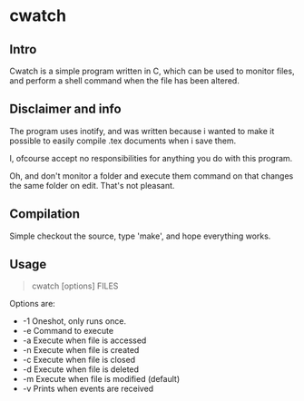 # cwatch #

## Intro ##

Cwatch is a simple program written in C, which can be used to monitor files,
and perform a shell command when the file has been altered.

## Disclaimer and info ##

The program uses inotify, and was written because i wanted to make
it possible to easily compile .tex documents when i save them.

I, ofcourse accept no responsibilities for anything you do with this program.

Oh, and don't monitor a folder and execute them command on that changes the
same folder on edit.
That's not pleasant.

## Compilation ##

Simple checkout the source, type 'make', and hope everything works.

## Usage ##

> cwatch [options] FILES

Options are:

*	-1  Oneshot, only runs once.
*	-e <command> Command to execute
*	-a  Execute when file is accessed
*	-n  Execute when file is created
*	-c  Execute when file is closed
*	-d  Execute when file is deleted
*	-m  Execute when file is modified (default)
*	-v  Prints when events are received
